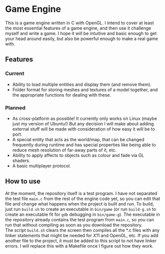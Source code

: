 # Game Engine
This is a game engine written in C with OpenGL. I intend to cover at least the
most essential features of a game engine, and then use it challenge myself and
write a game. I hope it will be intuitive and basic enough to get your head
around easily, but also be powerful enough to make a real game with.

## Features
### Current
- Ability to load multiple entities and display them (and remove them).
- Folder format for storing meshes and textures of a model together, and the
	appropriate functions for dealing with these.

### Planned
- As cross-platform as possible! It currently only works on Linux (maybe just
	my version of Ubuntu!) But any decision I will make about adding
	external stuff will be made with consideration of how easy it will be
	to port.
- A special entity that acts as the world/map, that can be changed frequently
	during runtime and has special properties like being able to reduce
	mesh resolution of far-away parts of it, etc.
- Ability to apply affects to objects such as colour and fade via GL shaders.
- A basic multiplayer protocol.

## How to use
At the moment, the repository itself is a test program. I have not separated
the test file ```main.c``` from the rest of the engine code yet, so you can
edit that file and change what happens when the project is built and run. To
build, just run ```build.sh``` to create an executable in ```bin/game``` (or
run ```build-g.sh``` to create an executable fit for ```gdb``` debugging
in ```bin/game-g```). The executable in the repository already contains the
test program from ```main.c```, so you can run that without compiling as soon
as you download the repository.  
The script ```build.sh``` clears the screen then compiles all the *.c files
with any linker statements that might be needed for X11 and OpenGL, etc. If
you add another file to the project, it must be added to this script to not
have linker errors. I will replace this with a Makefile once I figure out how
they work.
